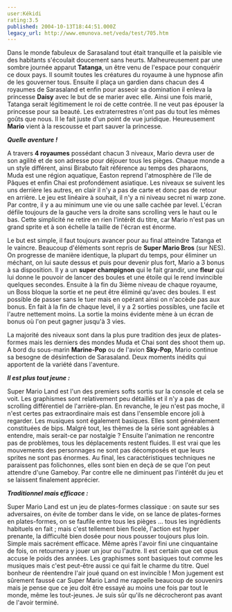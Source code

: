 ```yaml
---
user:Kékidi
rating:3.5
published: 2004-10-13T18:44:51.000Z
legacy_url: http://www.emunova.net/veda/test/705.htm
---
```

Dans le monde fabuleux de Sarasaland tout était tranquille et la paisible vie des habitants s'écoulait doucement sans heurts. Malheureusement par une sombre journée apparut **Tatanga**, un être venu de l'espace pour conquérir ce doux pays. Il soumit toutes les créatures du royaume à une hypnose afin de les gouverner tous. Ensuite il plaça un gardien dans chacun des 4 royaumes de Sarasaland et enfin pour asseoir sa domination il enleva la princesse **Daisy** avec le but de se marier avec elle. Ainsi une fois marié, Tatanga serait légitimement le roi de cette contrée. Il ne veut pas épouser la princesse pour sa beauté. Les extraterrestres n'ont pas du tout les mêmes goûts que nous. Il le fait juste d'un point de vue juridique. Heureusement **Mario** vient à la rescousse et part sauver la princesse.  

  

**_Quelle aventure !_**  

  

A travers **4 royaumes** possédant chacun 3 niveaux, Mario devra user de son agilité et de son adresse pour déjouer tous les pièges. Chaque monde a un style différent, ainsi Birabuto fait référence au temps des pharaons, Muda est une région aquatique, Easton reprend l'atmosphère de l'île de Pâques et enfin Chai est profondément asiatique. Les niveaux se suivent les uns derrière les autres, en clair il n'y a pas de carte et donc pas de retour en arrière. Le jeu est linéaire à souhait, il n'y a ni niveau secret ni warp zone. Par contre, il y a au minimum une vie ou une salle cachée par level. L'écran défile toujours de la gauche vers la droite sans scrolling vers le haut ou le bas. Cette simplicité ne retire en rien l'intérêt du titre, car Mario n'est pas un grand sprite et à son échelle la taille de l'écran est énorme.  

  

Le but est simple, il faut toujours avancer pour au final atteindre Tatanga et le vaincre. Beaucoup d'éléments sont repris de **Super Mario Bros** (sur NES). On progresse de manière identique, la plupart du temps, pour éliminer un méchant, on lui saute dessus et puis pour devenir plus fort, Mario a 3 bonus à sa disposition. Il y a un **super champignon** qui le fait grandir, une **fleur** qui lui donne le pouvoir de lancer des boules et une étoile qui le rend invincible quelques secondes. Ensuite à la fin du 3ième niveau de chaque royaume, un Boss bloque la sortie et ne peut être éliminé qu'avec des boules. Il est possible de passer sans le tuer mais en opérant ainsi on n'accède pas aux bonus. En fait à la fin de chaque level, il y a 2 sorties possibles, une facile et l'autre nettement moins. La sortie la moins évidente mène à un écran de bonus où l'on peut gagner jusqu'à 3 vies.  

  

La majorité des niveaux sont dans la plus pure tradition des jeux de plates-formes mais les derniers des mondes Muda et Chai sont des shoot them up. A bord du sous-marin **Marine-Pop** ou de l'avion **Sky-Pop**, Mario continue sa besogne de désinfection de Sarasaland. Deux moments inédits qui apportent de la variété dans l'aventure.  

  

**_Il est plus tout jeune :_**  

  

Super Mario Land est l'un des premiers softs sortis sur la console et cela se voit. Les graphismes sont relativement peu détaillés et il n'y a pas de scrolling différentiel de l'arrière-plan. En revanche, le jeu n'est pas moche, il n'est certes pas extraordinaire mais est dans l'ensemble encore joli à regarder. Les musiques sont également basiques. Elles sont généralement constituées de bips. Malgré tout, les thèmes de la série sont agréables à entendre, mais serait-ce par nostalgie ? Ensuite l'animation ne rencontre pas de problèmes, tous les déplacements restent fluides. Il est vrai que les mouvements des personnages ne sont pas décomposés et que leurs sprites ne sont pas énormes. Au final, les caractéristiques techniques ne paraissent pas folichonnes, elles sont bien en deçà de se que l'on peut attendre d'une Gameboy. Par contre elle ne diminuent pas l'intérêt du jeu et se laissent finalement apprécier.  

  

**_Traditionnel mais efficace :_**  

  

Super Mario Land est un jeu de plates-formes classique : on saute sur ses adversaires, on évite de tomber dans le vide, on se lance de plates-formes en plates-formes, on se faufile entre tous les pièges ... tous les ingrédients habituels en fait ; mais c'est tellement bien ficelé, l'action est hyper prenante, la difficulté bien dosée pour nous pousser toujours plus loin. Simple mais sacrément efficace. Même après l'avoir fini une cinquantaine de fois, on retournera y jouer un jour ou l'autre. Il est certain que cet opus accuse le poids des années. Les graphismes sont basiques tout comme les musiques mais c'est peut-être aussi ce qui fait le charme du titre. Quel bonheur de réentendre l'air joué quand on est invincible ! Mon jugement est sûrement faussé car Super Mario Land me rappelle beaucoup de souvenirs mais je pense que ce jeu doit être essayé au moins une fois par tout le monde, même les tout-jeunes. Je suis sûr qu'ils ne décrocheront pas avant de l'avoir terminé.
